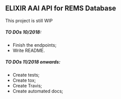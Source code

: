 ## ELIXIR AAI API for REMS Database
This project is still WIP

##### TO DOs 10/2018:
* Finish the endpoints;
* Write README.

##### TO DOs 11/2018 onwards:
* Create tests;
* Create tox;
* Create Travis;
* Create automated docs;
